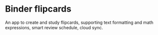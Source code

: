 # Binder flipcards

An app to create and study flipcards, supporting text formatting and math expressions, smart review schedule, cloud sync.

